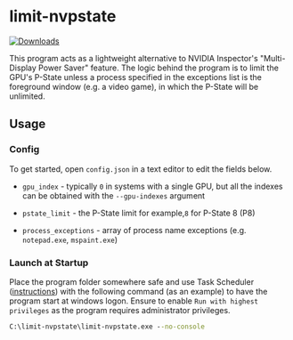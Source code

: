# limit-nvpstate

[![Downloads](https://img.shields.io/github/downloads/valleyofdoom/limit-nvpstate/total.svg)](https://github.com/valleyofdoom/limit-nvpstate/releases)

This program acts as a lightweight alternative to NVIDIA Inspector's "Multi-Display Power Saver" feature. The logic behind the program is to limit the GPU's P-State unless a process specified in the exceptions list is the foreground window (e.g. a video game), in which the P-State will be unlimited.

## Usage

### Config

To get started, open ``config.json`` in a text editor to edit the fields below.

- ``gpu_index`` - typically ``0`` in systems with a single GPU, but all the indexes can be obtained with the ``--gpu-indexes`` argument

- ``pstate_limit`` - the P-State limit for example,``8`` for P-State 8 (P8)

- ``process_exceptions`` - array of process name exceptions (e.g. ``notepad.exe``, ``mspaint.exe``)

### Launch at Startup

Place the program folder somewhere safe and use Task Scheduler ([instructions](https://www.windowscentral.com/how-create-automated-task-using-task-scheduler-windows-10)) with the following command (as an example) to have the program start at windows logon. Ensure to enable ``Run with highest privileges`` as the program requires administrator privileges.

```bat
C:\limit-nvpstate\limit-nvpstate.exe --no-console
```
